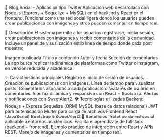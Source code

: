 📝 Blog Social – Aplicación tipo Twitter
Aplicación web desarrollada con Node.js (Express + Sequelize + MySQL) en el backend y React en el frontend.
Funciona como una red social ligera donde los usuarios pueden crear publicaciones con imágenes y otros pueden comentar en tiempo real.

📖 Descripción
El sistema permite a los usuarios registrarse, iniciar sesión, crear publicaciones con imágenes y recibir comentarios de la comunidad.
Incluye un panel de visualización estilo línea de tiempo donde cada post muestra:

Imagen publicada
Título y contenido
Autor y fecha
Sección de comentarios
La app busca replicar la dinámica de plataformas como Twitter o Instagram, en versión reducida y académica.

✨ Características principales
Registro e inicio de sesión de usuarios.
Creación de publicaciones con imágenes.
Línea de tiempo para visualizar posts.
Comentarios asociados a cada publicación.
Avatares de usuario en comentarios.
Interfaz dinámica y responsiva con React + Bootstrap.
Alertas y notificaciones con SweetAlert2.
🛠️ Tecnologías utilizadas
Backend
Node.js + Express
Sequelize (ORM)
MySQL (base de datos relacional)
JWT para autenticación
Multer para carga de archivos
Frontend
React (JavaScript)
Bootstrap 5
SweetAlert2
🚀 Beneficios
Prototipo de red social aplicable a entornos académicos.
Facilita el aprendizaje de fullstack (backend + frontend).
Ejemplo práctico de integración entre React y APIs REST.
Manejo de imágenes y comentarios en tiempo real.

